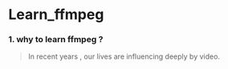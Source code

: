 # Learn_ffmpeg
### 1. why to learn ffmpeg ?
> In recent years , our lives are influencing deeply by video. 


